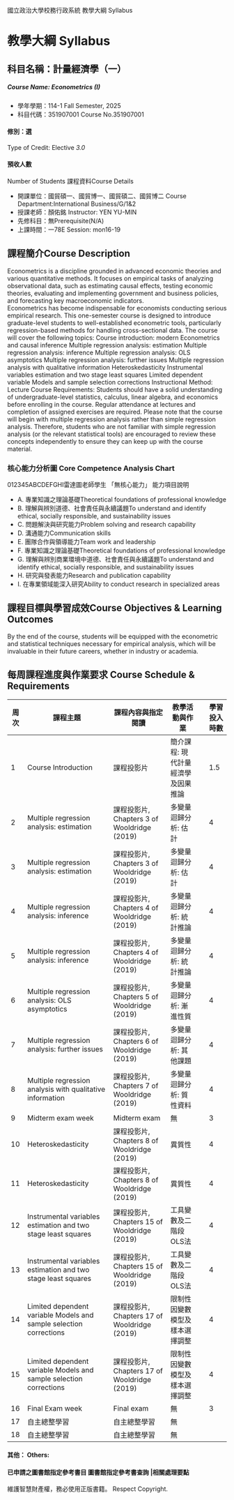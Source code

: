 國立政治大學校務行政系統 教學大綱 Syllabus
# 教學大綱 Syllabus
##  科目名稱：計量經濟學（一） 
#####  Course Name: Econometrics (I)
  * 學年學期：114-1 Fall Semester, 2025 
  * 科目代碼：351907001 Course No.351907001
#### 修別：選
Type of Credit: Elective 
_3.0_
#### 預收人數
Number of Students
課程資料Course Details
  * 開課單位：國貿碩一、國貿博一、國貿碩二、國貿博二 Course Department:International Business/G/1&2 
  * 授課老師：顏佑銘 Instructor: YEN YU-MIN 
  * 先修科目：無Prerequisite(N/A)
  * 上課時間：一78E Session: mon16-19
##  課程簡介Course Description
Econometrics is a discipline grounded in advanced economic theories and various quantitative methods. It focuses on empirical tasks of analyzing observational data, such as estimating causal effects, testing economic theories, evaluating and implementing government and business policies, and forecasting key macroeconomic indicators.  
Econometrics has become indispensable for economists conducting serious empirical research. This one-semester course is designed to introduce graduate-level students to well-established econometric tools, particularly regression-based methods for handling cross-sectional data. 
The course will cover the following topics:
Course introduction: modern Econometrics and causal inference
Multiple regression analysis: estimation 
Multiple regression analysis: inference 
Multiple regression analysis: OLS asymptotics
Multiple regression analysis: further issues
Multiple regression analysis with qualitative information
Heteroskedasticity
Instrumental variables estimation and two stage least squares
Limited dependent variable Models and sample selection corrections
Instructional Method: Lecture
Course Requirements:
Students should have a solid understanding of undergraduate-level statistics, calculus, linear algebra, and economics before enrolling in the course. Regular attendance at lectures and completion of assigned exercises are required.
Please note that the course will begin with multiple regression analysis rather than simple regression analysis. Therefore, students who are not familiar with simple regression analysis (or the relevant statistical tools) are encouraged to review these concepts independently to ensure they can keep up with the course material.
###  核心能力分析圖 Core Competence Analysis Chart
012345ABCDEFGHI雷達圖老師學生
「無核心能力」 
能力項目說明
  * A. 專業知識之理論基礎Theoretical foundations of professional knowledge
  * B. 理解與辨別道德、社會責任與永續議題To understand and identify ethical, socially responsible, and sustainability issues
  * C. 問題解決與研究能力Problem solving and research capability
  * D. 溝通能力Communication skills
  * E. 團隊合作與領導能力Team work and leadership
  * F. 專業知識之理論基礎Theoretical foundations of professional knowledge
  * G. 理解與辨別商業環境中道德、社會責任與永續議題To understand and identify ethical, socially responsible, and sustainability issues
  * H. 研究與發表能力Research and publication capability
  * I. 在專業領域能深入研究Ability to conduct research in specialized areas
##  課程目標與學習成效Course Objectives & Learning Outcomes 
By the end of the course, students will be equipped with the econometric and statistical techniques necessary for empirical analysis, which will be invaluable in their future careers, whether in industry or academia. 
##  每周課程進度與作業要求 Course Schedule & Requirements
周次 | 課程主題 | 課程內容與指定閱讀 | 教學活動與作業 |  | 學習投入時數  
---|---|---|---|---|---  
1 | Course Introduction | 課程投影片 | 簡介課程: 現代計量經濟學及因果推論 |  | 1.5  
2 | Multiple regression analysis: estimation | 課程投影片, Chapters 3 of Wooldridge (2019) | 多變量迴歸分析: 估計 |  | 4  
3 | Multiple regression analysis: estimation | 課程投影片, Chapters 3 of Wooldridge (2019) | 多變量迴歸分析: 估計 |  | 4  
4 | Multiple regression analysis: inference | 課程投影片, Chapters 4 of Wooldridge (2019) | 多變量迴歸分析: 統計推論 |  | 4  
5 | Multiple regression analysis: inference | 課程投影片, Chapters 4 of Wooldridge (2019) | 多變量迴歸分析: 統計推論 |  | 4  
6 | Multiple regression analysis: OLS asymptotics | 課程投影片, Chapters 5 of Wooldridge (2019) | 多變量迴歸分析: 漸進性質 |  | 4  
7 | Multiple regression analysis: further issues | 課程投影片, Chapters 6 of Wooldridge (2019) | 多變量迴歸分析: 其他課題 |  | 4  
8 | Multiple regression analysis with qualitative information | 課程投影片, Chapters 7 of Wooldridge (2019) | 多變量迴歸分析: 質性資料 |  | 4  
9 | Midterm exam week | Midterm exam | 無 |  | 3  
10 | Heteroskedasticity | 課程投影片, Chapters 8 of Wooldridge (2019) | 異質性 |  | 4  
11 | Heteroskedasticity | 課程投影片, Chapters 8 of Wooldridge (2019) | 異質性 |  | 4  
12 | Instrumental variables estimation and two stage least squares | 課程投影片, Chapters 15 of Wooldridge (2019) | 工具變數及二階段OLS法 |  | 4  
13 | Instrumental variables estimation and two stage least squares | 課程投影片, Chapters 15 of Wooldridge (2019) | 工具變數及二階段OLS法 |  | 4  
14 | Limited dependent variable Models and sample selection corrections | 課程投影片, Chapters 17 of Wooldridge (2019) | 限制性因變數模型及樣本選擇調整 |  | 4  
15 | Limited dependent variable Models and sample selection corrections | 課程投影片, Chapters 17 of Wooldridge (2019) | 限制性因變數模型及樣本選擇調整 |  | 4  
16 | Final Exam week  | Final exam | 無 |  | 3  
17 | 自主總整學習 | 自主總整學習 | 無 |  |   
18 | 自主總整學習 | 自主總整學習 | 無 |  |   
####  其他： Others:
####  已申請之圖書館指定參考書目  圖書館指定參考書查詢 |相關處理要點
維護智慧財產權，務必使用正版書籍。 Respect Copyright.